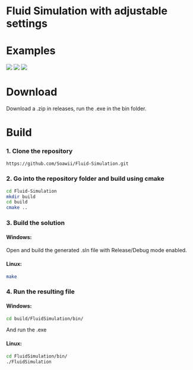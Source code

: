 # Fluid Simulation with adjustable settings

# Examples
![](https://i.imgur.com/EaQJk1n.gif)
![](https://i.imgur.com/rtK7TRw.gif)
![](https://i.imgur.com/ZDlYHOM.gif)

# Download
Download a .zip in releases, run the .exe in the bin folder.

# Build
### 1. Clone the repository  
```bash  
https://github.com/Soawii/Fluid-Simulation.git
```  
### 2. Go into the repository folder and build using cmake  
 ```bash  
 cd Fluid-Simulation  
 mkdir build  
 cd build  
 cmake ..  
 ```  
### 3. Build the solution  
#### Windows:  
Open and build the generated .sln file with Release/Debug mode enabled.    
#### Linux:  
```bash  
make  
```  
### 4. Run the resulting file  
#### Windows:
```bash
cd build/FluidSimulation/bin/
```
And run the .exe
#### Linux:  
```bash
cd FluidSimulation/bin/
./FluidSimulation
```  
